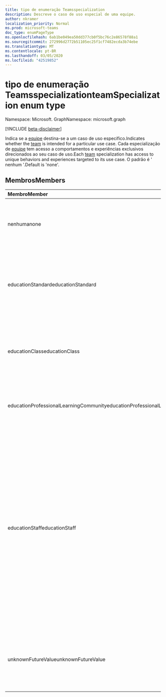 ```yaml
---
title: tipo de enumeração Teamsspecialization
description: Descreve o caso de uso especial de uma equipe.
author: nkramer
localization_priority: Normal
ms.prod: microsoft-teams
doc_type: enumPageType
ms.openlocfilehash: 6ab1be049ea50dd377cb0f5bc76c2e86578f88a1
ms.sourcegitcommit: 272996d2772b51105ec25f1cf7482ecda3b74ebe
ms.translationtype: MT
ms.contentlocale: pt-BR
ms.lasthandoff: 03/05/2020
ms.locfileid: "42519852"
---
```

# <a name="teamspecialization-enum-type"></a><span data-ttu-id="49ed9-103">tipo de enumeração Teamsspecialization</span><span class="sxs-lookup"><span data-stu-id="49ed9-103">teamSpecialization enum type</span></span>

<span data-ttu-id="49ed9-104">Namespace: Microsoft. Graph</span><span class="sxs-lookup"><span data-stu-id="49ed9-104">Namespace: microsoft.graph</span></span>

[!INCLUDE [beta-disclaimer](../../includes/beta-disclaimer.md)]

<span data-ttu-id="49ed9-105">Indica se a [equipe](../resources/team.md) destina-se a um caso de uso específico.</span><span class="sxs-lookup"><span data-stu-id="49ed9-105">Indicates whether the [team](../resources/team.md) is intended for a particular use case.</span></span> <span data-ttu-id="49ed9-106">Cada especialização de [equipe](../resources/team.md) tem acesso a comportamentos e experiências exclusivos direcionados ao seu caso de uso.</span><span class="sxs-lookup"><span data-stu-id="49ed9-106">Each [team](../resources/team.md) specialization has access to unique behaviors and experiences targeted to its use case.</span></span> <span data-ttu-id="49ed9-107">O padrão é ' nenhum '.</span><span class="sxs-lookup"><span data-stu-id="49ed9-107">Default is 'none'.</span></span>

## <a name="members"></a><span data-ttu-id="49ed9-108">Membros</span><span class="sxs-lookup"><span data-stu-id="49ed9-108">Members</span></span>

| <span data-ttu-id="49ed9-109">Membro</span><span class="sxs-lookup"><span data-stu-id="49ed9-109">Member</span></span>             | <span data-ttu-id="49ed9-110">Valor</span><span class="sxs-lookup"><span data-stu-id="49ed9-110">Value</span></span> | <span data-ttu-id="49ed9-111">Descrição</span><span class="sxs-lookup"><span data-stu-id="49ed9-111">Description</span></span>                                                                |
| :----------------- | :---- | :------------------------------------------------------------------------- |
| <span data-ttu-id="49ed9-112">nenhuma</span><span class="sxs-lookup"><span data-stu-id="49ed9-112">none</span></span>               | <span data-ttu-id="49ed9-113">,0</span><span class="sxs-lookup"><span data-stu-id="49ed9-113">0</span></span>     | <span data-ttu-id="49ed9-114">O tipo padrão para uma equipe que oferece a experiência de equipe padrão.</span><span class="sxs-lookup"><span data-stu-id="49ed9-114">Default type for a team which gives the standard team experience.</span></span>          |
| <span data-ttu-id="49ed9-115">educationStandard</span><span class="sxs-lookup"><span data-stu-id="49ed9-115">educationStandard</span></span>  | <span data-ttu-id="49ed9-116">1 </span><span class="sxs-lookup"><span data-stu-id="49ed9-116">1</span></span>     | <span data-ttu-id="49ed9-117">Equipe criada por um usuário educacional.</span><span class="sxs-lookup"><span data-stu-id="49ed9-117">Team created by an education user.</span></span> <span data-ttu-id="49ed9-118">Todas as equipes criadas pelo usuário educacional são do tipo edu.</span><span class="sxs-lookup"><span data-stu-id="49ed9-118">All teams created by education user are of type Edu.</span></span> |
| <span data-ttu-id="49ed9-119">educationClass</span><span class="sxs-lookup"><span data-stu-id="49ed9-119">educationClass</span></span>     | <span data-ttu-id="49ed9-120">2 </span><span class="sxs-lookup"><span data-stu-id="49ed9-120">2</span></span>     | <span data-ttu-id="49ed9-121">Experiência de equipe otimizada para uma aula.</span><span class="sxs-lookup"><span data-stu-id="49ed9-121">Team experience optimized for a class.</span></span> <span data-ttu-id="49ed9-122">Isso habilita a segmentação de recursos no O365.</span><span class="sxs-lookup"><span data-stu-id="49ed9-122">This enables segmentation of features across O365.</span></span> |
| <span data-ttu-id="49ed9-123">educationProfessionalLearningCommunity</span><span class="sxs-lookup"><span data-stu-id="49ed9-123">educationProfessionalLearningCommunity</span></span> | <span data-ttu-id="49ed9-124">3 </span><span class="sxs-lookup"><span data-stu-id="49ed9-124">3</span></span> | <span data-ttu-id="49ed9-125">Experiência de equipe otimizada para um PLC.</span><span class="sxs-lookup"><span data-stu-id="49ed9-125">Team experience optimized for a PLC.</span></span> <span data-ttu-id="49ed9-126">Saiba mais sobre o PLC [aqui](https://en.wikipedia.org/wiki/Professional_learning_community).</span><span class="sxs-lookup"><span data-stu-id="49ed9-126">Learn more about PLC [here](https://en.wikipedia.org/wiki/Professional_learning_community).</span></span> |
| <span data-ttu-id="49ed9-127">educationStaff</span><span class="sxs-lookup"><span data-stu-id="49ed9-127">educationStaff</span></span>     | <span data-ttu-id="49ed9-128">4 </span><span class="sxs-lookup"><span data-stu-id="49ed9-128">4</span></span>     |  <span data-ttu-id="49ed9-129">Tipo de equipe para uma experiência otimizada para a equipe em uma organização, onde o líder da equipe, como o principal, é o administrador e os professores são membros de uma equipe que vem com um bloco de anotações especializado.</span><span class="sxs-lookup"><span data-stu-id="49ed9-129">Team type for an optimized experience for staff in an organization, where a staff leader, like a principal, is the admin and teachers are members in a team that comes with a specialized notebook.</span></span> <span data-ttu-id="49ed9-130">Para obter mais detalhes, consulte [bloco de anotações de equipe do OneNote para educação](https://www.onenote.com/staffnotebookedu).</span><span class="sxs-lookup"><span data-stu-id="49ed9-130">For more details, see [OneNote staff notebook for education](https://www.onenote.com/staffnotebookedu).</span></span> |
| <span data-ttu-id="49ed9-131">unknownFutureValue</span><span class="sxs-lookup"><span data-stu-id="49ed9-131">unknownFutureValue</span></span> | <span data-ttu-id="49ed9-132">7 </span><span class="sxs-lookup"><span data-stu-id="49ed9-132">7</span></span>     | <span data-ttu-id="49ed9-133">O valor de sentinela reservado como um espaço reservado para expansão futura da enumeração.</span><span class="sxs-lookup"><span data-stu-id="49ed9-133">Sentinel value reserved as a placeholder for future expansion of the enum.</span></span> |
